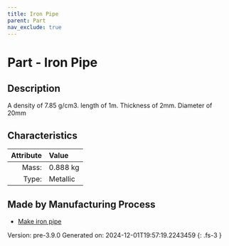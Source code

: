 ```yaml
---
title: Iron Pipe
parent: Part
nav_exclude: true
---
```

# Part - Iron Pipe

## Description
A density of 7.85 g/cm3. length of 1m. Thickness of 2mm. Diameter of 20mm

## Characteristics

| Attribute      | Value |
|--------:|:------|
|Mass:|0.888 kg|
|Type:|Metallic|

## Made by Manufacturing Process

- [Make iron pipe](../process/make-iron-pipe.html)



Version: pre-3.9.0 Generated on: 2024-12-01T19:57:19.2243459
{: .fs-3 }

